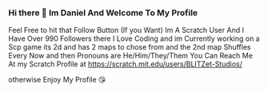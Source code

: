 ### Hi there 👋  Im Daniel And Welcome To My Profile 
Feel Free to hit that Follow Button (If you Want)
Im A Scratch User And I Have Over 990 Followers there 
I Love Coding and im Currently working on a Scp game its 2d and has 2 maps to chose from and the 2nd map 
Shuffles Every Now and then
Pronouns are He/Him/They/Them
You Can Reach Me At my Scratch Profile at https://scratch.mit.edu/users/BLITZet-Studios/


otherwise Enjoy My Profile 😘
<!--
**BLITZet-Studios/BLITZet-Studios** is a ✨ _special_ ✨ repository because its `README.md` (this file) appears on your GitHub profile.

Here are some ideas to get you started:

- 🔭 I’m currently working on ...
- 🌱 I’m currently learning ...
- 👯 I’m looking to collaborate on ...
- 🤔 I’m looking for help with ...
- 💬 Ask me about ...
- 📫 How to reach me: ...
- 😄 Pronouns: ...
- ⚡ Fun fact: ...
-->
